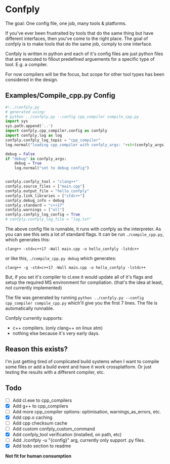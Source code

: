 # Confply #

The goal: One config file, one job, many tools & platforms.

If you've ever been frustraited by tools that do the same thing but have different interfaces, then you've come to the right place. The goal of confply is to make tools that do the same job, comply to one interface.

Confply is written in python and each of it's config files are just python files that are executed to fillout predefined arguements for a specific type of tool. E.g. a compiler.

For now compilers will be the focus, but scope for other tool types has been considered in the design.

## Examples/Compile_cpp.py Config  ##

``` python
#!../confply.py
# generated using:
# python ../confply.py --config cpp_compiler compile_cpp.py
import sys
sys.path.append('..')
import confply.cpp_compiler.config as confply
import confply.log as log
confply.confply_log_topic = "cpp_compiler"
log.normal("loading cpp_compiler with confply_args: "+str(confply_args))

debug = False
if "debug" in confply_args:
    debug = True
    log.normal("set to debug config")


confply.confply_tool = "clang++"
confply.source_files = ["main.cpp"]
confply.output_file = "hello_confply"
confply.link_libraries = ["stdc++"]
confply.debug_info = debug
confply.standard = "c++17"
confply.warnings = ["all"]
confply.confply_log_config = True
# confply.confply_log_file = "log.txt"

```

The above config file is runnable, it runs with confply as the interpreter. As you can see this sets a lot of standard flags. It can be run `./compile_cpp.py`, which generates this:

`clang++ -std=c++17 -Wall main.cpp -o hello_confply -lstdc++`

or like this, `./compile_cpp.py debug` which generates:

`clang++ -g -std=c++17 -Wall main.cpp -o hello_confply -lstdc++`

But, if you set it's compiler to cl.exe it would update all of it's flags and setup the required MS environment for compliation. (that's the idea at least, not currently implemented)

The file was generated by running `python ../confply.py --config cpp_compiler compile_cpp.py` which'll give you the first 7 lines. The file is automatically runnable.

Confply currently supports:

* c++ compilers. (only clang++ on linux atm)
* nothing else because it's very early days.

## Reason this exists?  ##

I'm just getting tired of complicated build systems when I want to compile some files or add a build event and have it work crossplatform. Or just testing the results with a different compiler, etc.

## Todo  ##

- [ ] Add cl.exe to cpp_compilers
- [x] Add g++ to cpp_compilers
- [ ] Add more cpp_compiler options: optimisation, warnings_as_errors, etc.
- [x] Add cpp.o caching
- [ ] Add cpp checksum cache
- [ ] Add custom confply_custom_command
- [x] Add confply_tool verification (installed, on path, etc)
- [ ] Add ./confply -u "{config}" arg, currently only support .py files.
- [x] Add todo section to readme

**Not fit for human consumption**
